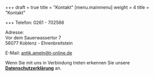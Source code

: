 +++
draft = true
title = "Kontakt"
[menu.mainmenu]
weight = 4
title = "Kontakt"

+++
Telefon: 0261 - 702566  
  
Adresse:  
Vor dem Sauerwassertor 7  
56077 Koblenz - Ehrenbreitstein  
  
E-Mail: antik.ameln@t-online.de

Wenn Sie mit uns in Verbindung treten erkennen Sie unsere [**Datenschutzerklärung**](http://antik-ameln.de/LinkClick.aspx?link=1388&tabid=772&language=de-DE) an.